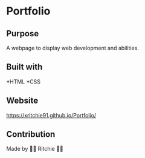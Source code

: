 # Portfolio

## Purpose
A webpage to display web development and abilities.

## Built with
*HTML
*CSS

## Website 
https://xritchie91.github.io/Portfolio/

## Contribution
Made by 🤙🏽 Ritchie 🤘🏽
